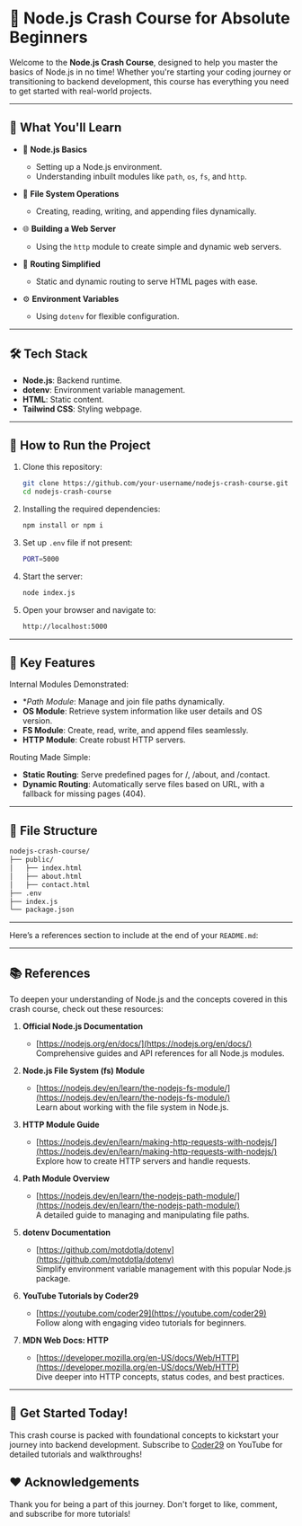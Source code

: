 # 🚀 Node.js Crash Course for Absolute Beginners

Welcome to the **Node.js Crash Course**, designed to help you master the basics of Node.js in no time! Whether you're starting your coding journey or transitioning to backend development, this course has everything you need to get started with real-world projects.  

---

## 📖 What You'll Learn

- 🌟 **Node.js Basics**  
  - Setting up a Node.js environment.  
  - Understanding inbuilt modules like `path`, `os`, `fs`, and `http`.  

- 📁 **File System Operations**  
  - Creating, reading, writing, and appending files dynamically.  

- 🌐 **Building a Web Server**  
  - Using the `http` module to create simple and dynamic web servers.  

- 📜 **Routing Simplified**  
  - Static and dynamic routing to serve HTML pages with ease.  

- ⚙️ **Environment Variables**  
  - Using `dotenv` for flexible configuration.

---

## 🛠️ Tech Stack
- **Node.js**: Backend runtime.
- **dotenv**: Environment variable management.
- **HTML**: Static content.
- **Tailwind CSS**: Styling webpage.

---

## 🔧 How to Run the Project

1. Clone this repository:
   ```bash
   git clone https://github.com/your-username/nodejs-crash-course.git
   cd nodejs-crash-course
   ```
2. Installing the required dependencies:
   ```bash
   npm install or npm i
   ```
3. Set up `.env` file if not present:
   ```bash
   PORT=5000
   ```
4. Start the server:
   ```bash
   node index.js
   ```
5. Open your browser and navigate to:
   ```bash
   http://localhost:5000
   ```
   
---

## 🌟 Key Features

Internal Modules Demonstrated:
- **Path Module*: Manage and join file paths dynamically.
- **OS Module**: Retrieve system information like user details and OS version.
- **FS Module**: Create, read, write, and append files seamlessly.
- **HTTP Module**: Create robust HTTP servers.

Routing Made Simple:
- **Static Routing**: Serve predefined pages for /, /about, and /contact.
- **Dynamic Routing**: Automatically serve files based on URL, with a fallback for missing pages (404).

---

## 📂 File Structure
```bash
nodejs-crash-course/
├── public/
│   ├── index.html
│   ├── about.html
│   ├── contact.html
├── .env
├── index.js
└── package.json
```

---
Here’s a references section to include at the end of your `README.md`:

---

## 📚 References

To deepen your understanding of Node.js and the concepts covered in this crash course, check out these resources:

1. **Official Node.js Documentation**  
   - [https://nodejs.org/en/docs/](https://nodejs.org/en/docs/)  
   Comprehensive guides and API references for all Node.js modules.

2. **Node.js File System (fs) Module**  
   - [https://nodejs.dev/en/learn/the-nodejs-fs-module/](https://nodejs.dev/en/learn/the-nodejs-fs-module/)  
   Learn about working with the file system in Node.js.

3. **HTTP Module Guide**  
   - [https://nodejs.dev/en/learn/making-http-requests-with-nodejs/](https://nodejs.dev/en/learn/making-http-requests-with-nodejs/)  
   Explore how to create HTTP servers and handle requests.

4. **Path Module Overview**  
   - [https://nodejs.dev/en/learn/the-nodejs-path-module/](https://nodejs.dev/en/learn/the-nodejs-path-module/)  
   A detailed guide to managing and manipulating file paths.

5. **dotenv Documentation**  
   - [https://github.com/motdotla/dotenv](https://github.com/motdotla/dotenv)  
   Simplify environment variable management with this popular Node.js package.

6. **YouTube Tutorials by Coder29**  
   - [https://youtube.com/coder29](https://youtube.com/coder29)  
   Follow along with engaging video tutorials for beginners.

7. **MDN Web Docs: HTTP**  
   - [https://developer.mozilla.org/en-US/docs/Web/HTTP](https://developer.mozilla.org/en-US/docs/Web/HTTP)  
   Dive deeper into HTTP concepts, status codes, and best practices.

---

## 🚀 Get Started Today!
This crash course is packed with foundational concepts to kickstart your journey into backend development. Subscribe to [Coder29](https://www.youtube.com/@coder29) on YouTube for detailed tutorials and walkthroughs!

## ❤️ Acknowledgements
Thank you for being a part of this journey. Don't forget to like, comment, and subscribe for more tutorials!


